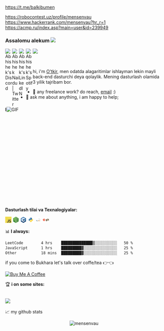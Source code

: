 

https://t.me/balkibumen  
 
https://robocontest.uz/profile/mensenvau <br>
https://www.hackerrank.com/mensenvau?hr_r=1 <br>
https://acmp.ru/index.asp?main=user&id=239949 



### Assalomu alekum  <img src="https://media.giphy.com/media/hvRJCLFzcasrR4ia7z/giphy.gif" width="25px">
<a href="https://discord.gg/XTW52Kt">
  <img align="left" alt="Abhishek's Discord" width="22px" src="https://raw.githubusercontent.com/peterthehan/peterthehan/master/assets/discord.svg" />
</a>
<a href="https://twitter.com/abhisheknaiidu">
  <img align="left" alt="Abhishek Naidu | Twitter" width="22px" src="https://raw.githubusercontent.com/peterthehan/peterthehan/master/assets/twitter.svg" />
</a>
<a href="https://www.linkedin.com/in/abhisheknaiidu/">
  <img align="left" alt="Abhishek's LinkedIN" width="22px" src="https://raw.githubusercontent.com/peterthehan/peterthehan/master/assets/linkedin.svg" />
</a>
<a href="https://open.spotify.com/user/e90fe4zsndbm6xoe2t7t8kogf?si=WaLKpwvWTle0btle2qPb6g">
  <img align="left" alt="Abhishek's Spotify" width="22px" src="https://raw.githubusercontent.com/peterthehan/peterthehan/master/assets/spotify.svg" />
</a>

![](https://visitor-badge.glitch.me/badge?page_id=abhisheknaiidu.abhisheknaiidu)

<br />

hi, i'm [O'tkir](https://t.me/mensenvau/), men odatda alagaritimlar ishlayman lekin mayli back-end dasturchi deya qolaylik. Mening dasturlash olamida 3 yilik tajribam bor. 



  <img align="right" alt="GIF" src="https://github.com/abhisheknaiidu/abhisheknaiidu/blob/master/code.gif?raw=true" width="500" height="320" />
  
- 💼 any freelance work? do reach, [email](mailto:abhishek.naidu@cred.club) :)
- 💬 ask me about anything, i am happy to help;

**lDasturlash tilai va Texnalogiyalar:**  

<code><img height="20" src="https://raw.githubusercontent.com/github/explore/80688e429a7d4ef2fca1e82350fe8e3517d3494d/topics/javascript/javascript.png"></code>
<code><img height="20" src="https://raw.githubusercontent.com/github/explore/80688e429a7d4ef2fca1e82350fe8e3517d3494d/topics/nodejs/nodejs.png"></code>
<code><img height="20" src="https://raw.githubusercontent.com/github/explore/80688e429a7d4ef2fca1e82350fe8e3517d3494d/topics/cpp/cpp.png"></code>
<code><img height="20" src="https://raw.githubusercontent.com/github/explore/80688e429a7d4ef2fca1e82350fe8e3517d3494d/topics/python/python.png"></code>
<code><img height="20" src="https://raw.githubusercontent.com/github/explore/80688e429a7d4ef2fca1e82350fe8e3517d3494d/topics/mysql/mysql.png"></code>
<code><img height="20" src="https://raw.githubusercontent.com/github/explore/80688e429a7d4ef2fca1e82350fe8e3517d3494d/topics/git/git.png"></code>

📊 **I always:**
<!--START_SECTION:waka-->
```text
LeetCode        4 hrs    ██████████████▒░░░░░░░░░░   50 % 
JavaScript      1 hrs    █████████▓░░░░░░░░░░░░░░░   25 % 
Other           18 mins  █████████▓░░░░░░░░░░░░░░░   25 % 
```
<!--END_SECTION:waka-->

if you come to Bukhara let's talk over coffe/tea 👉👈

<a href="https://www.buymeacoffee.com/abhisheknaiidu" target="_blank"><img src="https://cdn.buymeacoffee.com/buttons/v2/default-red.png" alt="Buy Me A Coffee" width="150" ></a>

🏆  **i on some sites:**
<!-- TODO-IST:START -->        
<code><a href='https://leetcode.com/mensenvau/' >
  <img width="40px" src="https://res.cloudinary.com/practicaldev/image/fetch/s--75kJZZQg--/c_imagga_scale,f_auto,fl_progressive,h_420,q_auto,w_1000/https://assets.leetcode.com/static_assets/public/images/LeetCode_Sharing.png">
  </a></code>
<!-- TODO-IST:END -->


📈 my github stats

<p align="center"> <img src="https://github-readme-stats.vercel.app/api?username=mensenvau&show_icons=true&theme=gotham" alt="mensenvau" />




